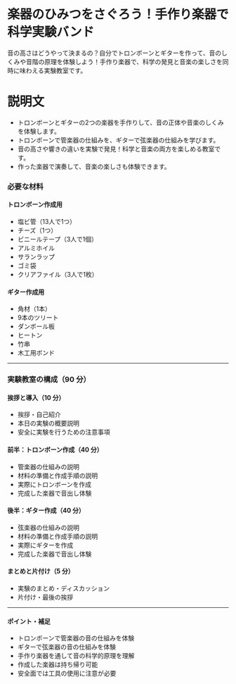 # 楽器のひみつをさぐろう！手作り楽器で科学実験バンド

音の高さはどうやって決まるの？自分でトロンボーンとギターを作って、音のしくみや音階の原理を体験しよう！手作り楽器で、科学の発見と音楽の楽しさを同時に味わえる実験教室です。

# 説明文

-   トロンボーンとギターの2つの楽器を手作りして、音の正体や音楽のしくみを体験します。
-   トロンボーンで管楽器の仕組みを、ギターで弦楽器の仕組みを学びます。
-   音の高さや響きの違いを実験で発見！科学と音楽の両方を楽しめる教室です。
-   作った楽器で演奏して、音楽の楽しさも体験できます。

### 必要な材料

#### トロンボーン作成用

-   塩ビ管（13人で1つ）
-   チーズ（1つ）
-   ビニールテープ（3人で1個）
-   アルミホイル
-   サランラップ
-   ゴミ袋
-   クリアファイル（3人で1枚）

#### ギター作成用

-   角材（1本）
-   9本のツリート
-   ダンボール板
-   ヒートン
-   竹串
-   木工用ボンド

---

### 実験教室の構成（90 分）

#### 挨拶と導入（10 分）

-   挨拶・自己紹介
-   本日の実験の概要説明
-   安全に実験を行うための注意事項

#### 前半：トロンボーン作成（40 分）

-   管楽器の仕組みの説明
-   材料の準備と作成手順の説明
-   実際にトロンボーンを作成
-   完成した楽器で音出し体験

#### 後半：ギター作成（40 分）

-   弦楽器の仕組みの説明
-   材料の準備と作成手順の説明
-   実際にギターを作成
-   完成した楽器で音出し体験

#### まとめと片付け（5 分）

-   実験のまとめ・ディスカッション
-   片付け・最後の挨拶

---

#### ポイント・補足

-   トロンボーンで管楽器の音の仕組みを体験
-   ギターで弦楽器の音の仕組みを体験
-   手作り楽器を通して音の科学的原理を理解
-   作成した楽器は持ち帰り可能
-   安全面では工具の使用に注意が必要

